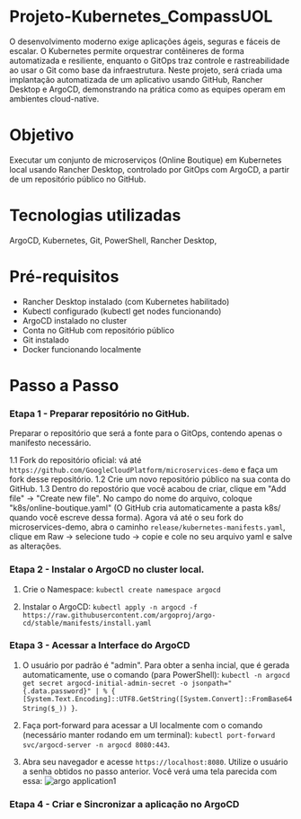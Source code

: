 # Projeto-Kubernetes_CompassUOL
O desenvolvimento moderno exige aplicações ágeis, seguras e fáceis de escalar. O Kubernetes permite orquestrar contêineres de forma automatizada e resiliente, enquanto o GitOps traz controle e rastreabilidade ao usar o Git como base da infraestrutura.
Neste projeto, será criada uma implantação automatizada de um aplicativo usando GitHub, Rancher Desktop e ArgoCD, demonstrando na prática como as equipes operam em ambientes cloud-native.

# Objetivo
Executar um conjunto de microserviços (Online Boutique) em Kubernetes local usando Rancher Desktop, controlado por GitOps com ArgoCD, a partir de um repositório público no GitHub.

# Tecnologias utilizadas
ArgoCD, Kubernetes, Git, PowerShell, Rancher Desktop, 

# Pré-requisitos
- Rancher Desktop instalado (com Kubernetes habilitado)
- Kubectl configurado (kubectl get nodes funcionando)
- ArgoCD instalado no cluster
- Conta no GitHub com repositório público
- Git instalado
- Docker funcionando localmente

# Passo a Passo
### Etapa 1  - Preparar repositório no GitHub.
Preparar o repositório que será a fonte para o GitOps, contendo apenas o manifesto necessário.

1.1 Fork do repositório oficial: vá até ```https://github.com/GoogleCloudPlatform/microservices-demo``` e faça um fork desse repositório.
1.2 Crie um novo repositório público na sua conta do GitHub.
1.3 Dentro do repostório que você acabou de criar, clique em "Add file" -> "Create new file". No campo do nome do arquivo, coloque "k8s/online-boutique.yaml" (O GitHub cria automaticamente a pasta k8s/ quando você escreve dessa forma). Agora vá até o seu fork do microservices-demo, abra o caminho ```release/kubernetes-manifests.yaml```, clique em Raw -> selecione tudo -> copie e cole no seu arquivo yaml e salve as alterações. 

### Etapa 2 - Instalar o ArgoCD no cluster local.

1. Crie o Namespace:
```kubectl create namespace argocd```

2. Instalar o ArgoCD:
```kubectl apply -n argocd -f https://raw.githubusercontent.com/argoproj/argo-cd/stable/manifests/install.yaml```

### Etapa 3 - Acessar a Interface do ArgoCD
1. O usuário por padrão é "admin". Para obter a senha incial, que é gerada automaticamente, use o comando (para PowerShell):
```kubectl -n argocd get secret argocd-initial-admin-secret -o jsonpath="{.data.password}" | % { [System.Text.Encoding]::UTF8.GetString([System.Convert]::FromBase64String($_)) }```.

2. Faça port-forward para acessar a UI localmente com o comando (necessário manter rodando em um terminal):
```kubectl port-forward svc/argocd-server -n argocd 8080:443```.

3. Abra seu navegador e acesse ```https://localhost:8080```. Utilize o usuário a senha obtidos no passo anterior.
Você verá uma tela parecida com essa:
![argo application1](https://github.com/user-attachments/assets/13f23ca4-5b49-4d73-a2a2-f7d6267d6d52)

### Etapa 4 - Criar e Sincronizar a aplicação no ArgoCD
